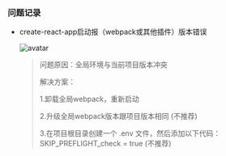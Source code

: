 ### 问题记录

 - create-react-app启动报（webpack或其他插件）版本错误

    ![avatar](https://user-gold-cdn.xitu.io/2020/5/14/1721136309dc9625?imageView2/0/w/1280/h/960/format/webp/ignore-error/1)

     > 问题原因：全局环境与当前项目版本冲突
     > 
     > 解决方案：
     > 
     >  1.卸载全局webpack，重新启动
     > 
     >  2.升级全局webpack版本跟项目版本相同 (不推荐)
     > 
     >  3.在项目根目录创建一个 .env 文件，然后添加以下代码：SKIP_PREFLIGHT_check = true (不推荐)


 